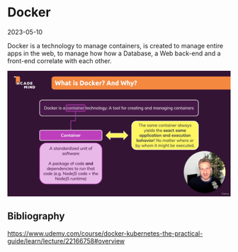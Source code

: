 # Docker
2023-05-10

Docker is a technology to manage containers, is created to manage entire apps in the web, to manage how how a Database, a Web back-end and a front-end correlate with each other. 

![](img/Pasted%20image%2020230510090700.png)


## Bibliography

https://www.udemy.com/course/docker-kubernetes-the-practical-guide/learn/lecture/22166758#overview
